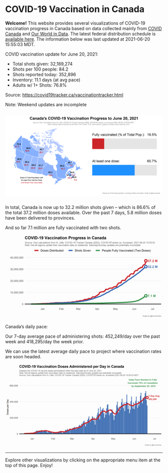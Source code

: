 COVID-19 Vaccination in Canada
==============================

**Welcome!** This website provides several visualizations of COVID-19
vaccination progress in Canada based on data collected mainly from
[COVID Canada](https://covid19tracker.ca/vaccinationtracker.html) and
[Our World in Data](https://ourworldindata.org/covid-vaccinations). The
latest federal distribution schedule is [available
here](https://www.canada.ca/en/public-health/services/diseases/2019-novel-coronavirus-infection/prevention-risks/covid-19-vaccine-treatment/vaccine-rollout.html).
The information below was last updated at 2021-06-20 15:55:03 MDT.

COVID vaccination update for June 20, 2021:

-   Total shots given: 32,189,274
-   Shots per 100 people: 84.2
-   Shots reported today: 352,896
-   Inventory: 11.1 days (at avg pace)
-   Adults w/ 1+ Shots: 76.8%

Source:
<a href="https://covid19tracker.ca/vaccinationtracker.html" class="uri">https://covid19tracker.ca/vaccinationtracker.html</a>

Note: Weekend updates are incomplete

![](Plots/plot_main.png)

In total, Canada is now up to 32.2 million shots given – which is 86.6%
of the total 37.2 million doses available. Over the past 7 days, 5.8
million doses have been delivered to provinces.

And so far 7.1 million are fully vaccinated with two shots.

![](Plots/plot_total.png)

Canada’s daily pace:

Our 7-day average pace of administering shots: 452,249/day over the past
week and 418,295/day the week prior.

We can use the latest average daily pace to project where vaccination
rates are soon headed.

![](Plots/pace_national.png)

------------------------------------------------------------------------

Explore other visualizations by clicking on the appropriate menu item at
the top of this page. Enjoy!
